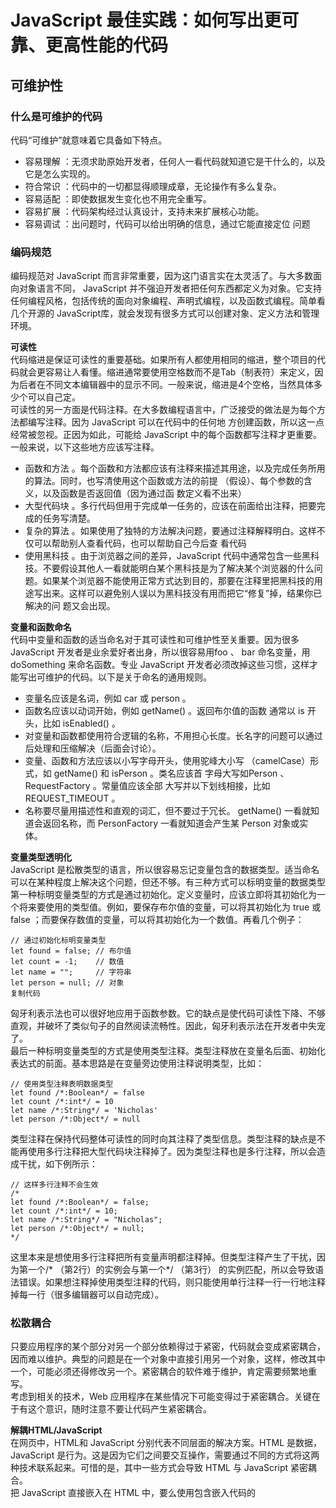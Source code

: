 # JavaScript 最佳实践：如何写出更可靠、更高性能的代码
## 可维护性
### 什么是可维护的代码  
代码“可维护”就意味着它具备如下特点。  
- 容易理解 ：无须求助原始开发者，任何人一看代码就知道它是干什么的，以及它是怎么实现的。
- 符合常识 ：代码中的一切都显得顺理成章，无论操作有多么复杂。
- 容易适配 ：即使数据发生变化也不用完全重写。
- 容易扩展 ：代码架构经过认真设计，支持未来扩展核心功能。
- 容易调试 ：出问题时，代码可以给出明确的信息，通过它能直接定位 问题

### 编码规范
编码规范对 JavaScript 而言非常重要，因为这门语言实在太灵活了。与大多数面向对象语言不同， JavaScript 并不强迫开发者把任何东西都定义为对象。它支持任何编程风格，包括传统的面向对象编程、声明式编程，以及函数式编程。简单看几个开源的 JavaScript库，就会发现有很多方式可以创建对象、定义方法和管理环境。  

**可读性**  
代码缩进是保证可读性的重要基础。如果所有人都使用相同的缩进，整个项目的代码就会更容易让人看懂。缩进通常要使用空格数而不是Tab（制表符）来定义，因为后者在不同文本编辑器中的显示不同。一般来说，缩进是4个空格，当然具体多少个可以自己定。  
可读性的另一方面是代码注释。在大多数编程语言中，广泛接受的做法是为每个方法都编写注释。因为 JavaScript 可以在代码中的任何地 方创建函数，所以这一点经常被忽视。正因为如此，可能给 JavaScript 中的每个函数都写注释才更重要。一般来说，以下这些地方应该写注释。  
- 函数和方法 。每个函数和方法都应该有注释来描述其用途，以及完成任务所用的算法。同时，也写清使用这个函数或方法的前提 （假设）、每个参数的含义，以及函数是否返回值（因为通过函 数定义看不出来）
- 大型代码块 。多行代码但用于完成单一任务的，应该在前面给出注释，把要完成的任务写清楚。
- 复杂的算法 。如果使用了独特的方法解决问题，要通过注释解释明白。这样不仅可以帮助别人查看代码，也可以帮助自己今后查 看代码
- 使用黑科技 。由于浏览器之间的差异，JavaScript 代码中通常包含一些黑科技。不要假设其他人一看就能明白某个黑科技是为了解决某个浏览器的什么问题。如果某个浏览器不能使用正常方式达到目的，那要在注释里把黑科技的用途写出来。这样可以避免别人误以为黑科技没有用而把它“修复”掉，结果你已解决的问 题又会出现。

**变量和函数命名**  
代码中变量和函数的适当命名对于其可读性和可维护性至关重要。因为很多 JavaScript 开发者是业余爱好者出身，所以很容易用foo 、 bar 命名变量，用 doSomething 来命名函数。专业 JavaScript 开发者必须改掉这些习惯，这样才能写出可维护的代码。以下是关于命名的通用规则。  
- 变量名应该是名词，例如 car 或 person 。
- 函数名应该以动词开始，例如 getName() 。返回布尔值的函数 通常以 is 开头，比如 isEnabled() 。
- 对变量和函数都使用符合逻辑的名称，不用担心长度。长名字的问题可以通过后处理和压缩解决（后面会讨论）。
- 变量、函数和方法应该以小写字母开头，使用驼峰大小写 （camelCase）形式，如 getName() 和 isPerson 。类名应该首 字母大写如Person 、RequestFactory 。常量值应该全部 大写并以下划线相接，比如 REQUEST_TIMEOUT 。
- 名称要尽量用描述性和直观的词汇，但不要过于冗长。 getName() 一看就知道会返回名称，而 PersonFactory 一看就知道会产生某 Person 对象或实体。

**变量类型透明化**  
JavaScript 是松散类型的语言，所以很容易忘记变量包含的数据类型。适当命名可以在某种程度上解决这个问题，但还不够。有三种方式可以标明变量的数据类型  
第一种标明变量类型的方式是通过初始化。定义变量时，应该立即将其初始化为一个将来要使用的类型值。例如，要保存布尔值的变量，可以将其初始化为 true 或 false ；而要保存数值的变量，可以将其初始化为一个数值。再看几个例子：  
``` 
// 通过初始化标明变量类型
let found = false; // 布尔值
let count = -1;    // 数值
let name = "";     // 字符串
let person = null; // 对象
复制代码
```
匈牙利表示法也可以很好地应用于函数参数。它的缺点是使代码可读性下降、不够直观，并破坏了类似句子的自然阅读流畅性。因此，匈牙利表示法在开发者中失宠了。  
最后一种标明变量类型的方式是使用类型注释。类型注释放在变量名后面、初始化表达式的前面。基本思路是在变量旁边使用注释说明类型，比如：  
``` 
// 使用类型注释表明数据类型
let found /*:Boolean*/ = false
let count /*:int*/ = 10
let name /*:String*/ = 'Nicholas'
let person /*:Object*/ = null
```
类型注释在保持代码整体可读性的同时向其注释了类型信息。类型注释的缺点是不能再使用多行注释把大型代码块注释掉了。因为类型注释也是多行注释，所以会造成干扰，如下例所示：  
``` 
// 这样多行注释不会生效
/*
let found /*:Boolean*/ = false;
let count /*:int*/ = 10;
let name /*:String*/ = "Nicholas";
let person /*:Object*/ = null;
*/
```
这里本来是想使用多行注释把所有变量声明都注释掉。但类型注释产生了干扰，因为第一个/* （第2行）的实例会与第一个*/ （第3行） 的实例匹配，所以会导致语法错误。如果想注释掉使用类型注释的代码，则只能使用单行注释一行一行地注释掉每一行（很多编辑器可以自动完成）。  

### 松散耦合
只要应用程序的某个部分对另一个部分依赖得过于紧密，代码就会变成紧密耦合，因而难以维护。典型的问题是在一个对象中直接引用另一个对象，这样，修改其中一个，可能必须还得修改另一个。紧密耦合的软件难于维护，肯定需要频繁地重写。  
考虑到相关的技术，Web 应用程序在某些情况下可能变得过于紧密耦合。关键在于有这个意识，随时注意不要让代码产生紧密耦合。  

**解耦HTML/JavaScript**  
在网页中，HTML和 JavaScript 分别代表不同层面的解决方案。HTML 是数据，JavaScript 是行为。这是因为它们之间要交互操作，需要通过不同的方式将这两种技术联系起来。可惜的是，其中一些方式会导致 HTML 与 JavaScript 紧密耦合。  
把 JavaScript 直接嵌入在 HTML 中，要么使用包含嵌入代码的 <script> 元素，要么使用 HTML 属性添加事件处理程序，这些都会造成紧密耦合。比如下面的例子：  
``` 
<!-- 使用<script>造成HTML/JavaScript紧密耦合 -->
<script>
  document.write('Hello world!')
</script>
<!-- 使用事件处理程序属性造成HTML/JavaScript紧密耦合 -->
<input type="button" value="Click Me" onclick="handleClick()" />
```
虽然技术上这样做没有问题，但实践中，这样会将表示数据的 HTML 与定义行为的 JavaScript 紧密耦合在一起。理想情况下，HTML 和 JavaScript 应该完全分开，通过外部文件引入 JavaScript，然后使用 DOM 添加行为。  
HTML 与 JavaScript 紧密耦合的情况下，每次分析 JavaScript 的报错都要先确定错误来自 HTML 还是 JavaScript。这样也会引发代码可用性的新错误。在这个例子中，用户可能会在 handleClick() 函数可用之 前点击按钮，从而导致 JavaScript 报错。因为每次修改按钮的行为都需要既改 HTML 又改  JavaScript，而实际上只有后者才是有必要修改的，所以就会降低代码的可维护性。  
在相反的情况下，HTML 和 JavaScript 也会变得紧密耦合：把 HTML 包含在 JavaScript 中。这种情况通常发生在把一段 HTML 通过 innerHTML 插入到页面中时，示例如下：  
``` 
// HTML紧密耦合到了JavaScript
function insertMessage(msg) {
  let container = document.getElementById('container')
  container.innerHTML = `
    <div class="msg">
      <p> class="post">${msg}</p>
      <p><em>Latest message above.</em></p>
    </div>
  `
}
```
一般来说，应该避免在 JavaScript 中创建大量 HTML。同样，这主要是为了做到数据层和行为层各司其职，在出错时更容易定位问题所在。使用上面的示例代码时，如果动态插入的 HTML 格式不对，就会造成页面布局出错。不过在这种情况下定位错误就更困难了，因为这时候通常首先会去找页面中出错的 HTML 源代码，但又找不到，因为它是动态生成的。修改数据或页面的同时还需要修改J avaScript，这说明两层是紧密耦合的。  
HTML 渲染应该尽可能与 JavaScript 分开。在使用 JavaScript 插入数据时，应该尽可能不要插入标记。相应的标记可以包含并隐藏在页面中，在需要的时候 JavaScript 可以直接用它来显示，而不需要动态生成。另一个办法是通过 Ajax 请求获取要显示的 HTML，这样也可以保证同一个渲染层（PHP、JSP、Ruby等）负责输出标记，而不是把标记嵌 在 JavaScript 中。  
解耦HTML和JavaScript可以节省排错时间，因为更容易定位错误来源。同样解耦也有助于保证可维护性。修改行为只涉及JavaScript， 修改标记只涉及要渲染的文件。  

**解耦CSS/JavaScript**  
Web 应用程序的另一层是 CSS，主要负责页面显示。JavaScript 和 CSS 紧密相关，它们都建构在 HTML 之上，因此也经常一起使用。与 HTML和 JavaScript 的情况类似，CSS 也可能与 JavaScript 产生紧密耦合。最常见的例子就是使用 JavaScript 修改个别样式，比如：  
``` 
// CSS紧耦合到了JavaScript
element.style.color = 'red'
element.style.backgroundColor = 'blue'
```
因为CSS负责页面显示，所以任何样式的问题都应该通过CSS文件解决。可是，如果JavaScript直接修改个别样式（比如颜色），就会增 加一个排错时要考虑甚至要修改的因素。结果是JavaScript某种程度 上承担了页面显示的任务，与CSS成了紧密耦合。如果将来有一天要修 改样式，那么CSS和JavaScript可能都需要修改。这对负责维护的开发者来说是一个噩梦。层与层的清晰解耦是必需的。   
现代Web应用程序经常使用JavaScript改变样式，因此虽然不太可能完全解耦CSS和JavaScript，但可以让这种耦合变成更松散。这主要可以通过动态修改类名而不是样式来实现，比如：  
``` 
// CSS与JavaScript松散耦合
element.className = "edit";
```
通过修改元素的CSS类名，可以把大部分样式限制在CSS文件里。 JavaScript只负责修改应用样式的类名，而不直接影响元素的样式。 只要应用的类名没错，那么显示的问题就只跟CSS有关，而跟 JavaScript无关。  
同样，保证层与层之间的适当分离至关重要。显示出问题就应该只到 CSS中解决，行为出问题就应该只找JavaScript的问题。这些层之间的松散耦合可以提升整个应用程序的可维护性。  

**解耦应用程序逻辑/事件处理程序**  
每个Web应用程序中都会有大量事件处理程序在监听各种事件。可是，其中很少能真正做到应用程序逻辑与事件处理程序分离。来看下面的例子：  
``` 
function handleKeyPress(event) {
  if (event.keyCode == 13) {
    let target = event.target
    let value = 5 * parseInt(target.value)
    if (value > 10) {
      document.getElementById('error-msg').style.display = 'block'
    }
  }
}
```
这个事件处理程序除了处理事件，还包含了应用程序逻辑。这样做的问题是双重的。  
- 首先，除了事件没有办法触发应用程序逻辑，结果造成调试困难。如果没有产生预期的结果怎么办？是因为没有调用事件处理程序，还是因为应用程序逻辑有错误？
- 其次，如果后续事件也会对应相同的应用程序逻辑，则会导致代码重复，或者把它提取到单独的函数中。无论情况如何，都会导致原本不必要的多余工作

更好的做法是将应用程序逻辑与事件处理程序分开，各自负责处理各自的事情。事件处理程序应该专注于event 对象的相关信息，然后把这些信息传给处理应用程序逻辑的某些方法。例如，前面的例子可以重写为如下代码：  
``` 
function validateValue(value) {
  value = 5 * parseInt(value)
  if (value > 10) {
    document.getElementById('error-msg').style.display = 'block'
  }
}

function handleKeyPress(event) {
  if (event.keyCode == 13) {
    let target = event.target
    validateValue(target.value)
  }
}
```
这样修改之后，应用程序逻辑跟事件处理程序就分开了。 handleKeyPress() 函数只负责检查用户是不是按下了回车键 （event.keyCode 等于13 ），如果是则取得事件目标，并把目标值传给 validateValue() 函数，该函数包含应用程序逻辑。注意，validateValue() 函数中不包含任何依赖事件处理程序的代码。这个函数只负责接收一个值，并根据该值执行其他所有操作。  
把应用程序逻辑从事件处理程序中分离出来有很多好处。  
- 首先，这可以让我们以最少的工作量轻松地修改触发某些流程的事件。如果原来是通过鼠标单击触发流程，而现在又想增加键盘操作来触发，那么修改起来也很简单。
- 其次，可以在不用添加事件的情况下测试代码，这样创建单元测试或自动化应用程序流都会更简单

以下是在解耦应用程序逻辑和业务逻辑时应该注意的几点  
- 不要把 event 对象传给其他方法，而是只传递 event 对象中必要的数据
- 应用程序中每个可能的操作都应该无需事件处理程序就可以执行。
- 事件处理程序应该处理事件，而把后续处理交给应用程序逻辑

## 编码惯例
编写可维护的JavaScript不仅仅涉及代码格式和规范，也涉及代码做什么。企业开发Web应用程序通常需要很多人协同工作。这时候就需要保证每个人的浏览器环境都有恒定不变的规则。为此，开发者应该遵守某些编码惯例。  

###  尊重对象所有权
JavaScript的动态特性意味着几乎可以在任何时候修改任何东西。过去有人说，JavaScript中没有什么是神圣不可侵犯的，因为不能把任何东西标记为最终结果或者恒定不变。但ECMAScript 5引入防篡改对象之后，情况不同了。当然，对象默认还是可以修改的。在其他语言中，在没有源代码的情况下，对象和类不可修改。JavaScript则允许在任何时候修改任何对象，因此就可能导致意外地覆盖默认行为。因为这门语言没有什么限制，所以就需要开发者自己限制自己。  
在企业开发中，非常重要的编码惯例就是尊重对象所有权，这意味着不要修改不属于你的对象。简单来讲，如果你不负责创建和维护某个对象及其构造函数或方法，就不应该对其进行任何修改。更具体一点说，就是如下惯例。  
- 不要给实例或原型添加属性
- 不要给实例或原型添加方法
- 不要重定义已有的方法

问题在于，开发者会假设浏览器环境以某种方式运行。修改了多个人使用的对象也就意味着会有错误发生。假设有人希望某个函数叫作 stopEvent() ，用于取消某个事件的默认行为。然后，你把它给改了，除了取消事件的默认行为，又添加了其他事件处理程序。可想而知，问题肯定会接踵而至。别人还认为这个函数只做最开始的那点事，但由于对它后来添加的副作用并不知情，因此很可能就会用错或者造成损失。  
以上规则不仅适用于自定义类型和对象，而且适用于原生类型和对象，比如Object 、String 、document 、window ，等等。考虑到浏览器厂商也有可能会在不公开的情况下以非预期方式修改这些对象，潜在的风险就更大了。  
有个流行的Prototype库就发生过类似的事件。该库在document 对象上实现了 getElementsByClassName() 方法，返回一个Array 的实例，而这个实例上还增加了 each() 方法。jQuery的作者 John Resig 后来在自己的博客上分析了这个问题造成的影响。他在博客中指出这个问题是由于浏览器也原生实现了相同的 getElementsByClassName() 方法造成的，但 Prototype 的同名方法返回的是Array 而非NodeList ，NodeList 没有 each() 方法。使用这个库的开发者之前会写这样的代码：  
``` 
document.getElementsByClassName("selected").each(Element.hide);
```
虽然这样写在没有原生实现getElementsByClassName() 方法的浏览器里没有问题，但在实现它的浏览器里就会出问题。这是因为两个同名方法返回的结果不一样。我们不能预见浏览器厂商将来会怎么修改原生对象，因此不管怎么修改它们都可能在将来某个时刻出现冲 突时导致问题。  
为此，最好的方法是永远不要修改不属于你的对象。只有你自己创建的才是你的对象，包括自定义类型和对象字面量。Array 、 document 等对象都不是你的，因为在你的代码执行之前它们已经存在了。可以按如下这样为对象添加新功能。  
- 创建包含想要功能的新对象，通过它与别人的对象交互
- 创建新自定义类型继承本来想要修改的类型，可以给自定义类型添加新功能

很多JavaScript库目前支持这种开发理念，这样无论浏览器怎样改变 都可以发展和适应。  

### 不声明全局变量
与尊重对象所有权密切相关的是尽可能不声明全局变量和函数。同样，这也关系到创建一致和可维护的脚本运行环境。最多可以创建一 个全局变量，作为其他对象和函数的命名空间。来看下面的例子：  
``` 
// 两个全局变量：不要！
var name = 'Nicholas'
function sayName() {
  console.log(name)
}
```
以上代码声明了两个全局变量：name 和 sayName() 。可以像下面这样把它们包含在一个对象中：  
``` 
// 一个全局变量：推荐
var MyApplication = {
  name: 'Nicholas',
  sayName: function() {
    console.log(this.name)
  }
}
```
这个重写后的版本只声明了一个全局对象 MyApplication 。该对象包含了 name 和 sayName() 。这样可以避免之前版本的几个问题。  
- 首先，变量 name 会覆盖 window.name 属性，而这可能会影响其他功能。
- 其次，有助于分清功能都集中在哪里。调用 MyApplication.sayName() 从逻辑上会暗示，出现任何问题都可以在MyApplication 的代码中找原因。  

这样一个全局对象可以扩展为命名空间的概念。命名空间涉及创建一个对象，然后通过这个对象来暴露能力。比如，Google Closure 库就利用了这样的命名空间来组织其代码。下面是几个例子。  
- goog.string ：用于操作字符串的方法。
- goog.html.utils ：与HTML相关的方法。
- goog.i18n ：与国际化（i18n）相关的方法。

对象goog 就相当于一个容器，其他对象包含在这里面。只要使用对象以这种方式来组织功能，就可以称该对象为命名空间。整个Google Closure库都构建在这个概念之上，能够在同一个页面上与其他 JavaScript库共存。  
关于命名空间，最重要的确定一个所有人都同意的全局对象名称。这个名称要足够独特，不可能与其他人的冲突。大多数情况下，可以使用开发者所在的公司名，例如goog 或Wrox 。下面的例子演示了使用 Wrox 作为命名空间来组织功能：  
``` 
// 创建全局对象
var Wrox = {};
// 创建命名空间
Wrox.ProJS = {};
// 添加其他对象
Wrox.ProJS.EventUtil = { ... };
Wrox.ProJS.CookieUtil = { ... };
```
在这个例子中，Wrox 是全局变量，然后在它的下面又创建了命名空间。如果一本书所有代码都保存在Wrox.ProJS 命名空间中，那么其他作者的代码就可以使用自己的对象来保存。只要每个人都遵循这个模式，就不必担心有人会覆盖这里的EventUtil 或CookieUtil ，因为即使重名它们也只会出现在不同的命名空间中。比如下面的例子：  
``` 
// 为另一本书创建命名空间
Wrox.ProAjax = {};
// 添加其他对象
Wrox.ProAjax.EventUtil = { ... };
Wrox.ProAjax.CookieUtil = { ... };
// 可以照常使用ProJS下面的对象
Wrox.ProJS.EventUtil.addHandler( ... );
// 以及ProAjax下面的对象
Wrox.ProAjax.EventUtil.addHandler( ... );
```
虽然命名空间需要多写一点代码，但从可维护性角度看，这个代价还是非常值得的。命名空间可以确保代码与页面上的其他代码互不干扰。  

### 不要比较null
JavaScript不会自动做任何类型检查，因此就需要开发者担起这个责任。结果，很多JavaScript代码不会做类型检查。最常见的类型检查是看值是不是null。然而，与null 进行比较的代码太多了，其中很多因为类型检查不够而频繁引发错误。比如下面的例子：  
``` 
function sortArray(values) {
  if (values != null) {
    // 不要这样比较！
    values.sort(comparator)
  }
}
```
这个函数的目的是使用给定的比较函数对数组进行排序。为保证函数正常执行，values 参数必须是数组。但是，if 语句在这里只简单地检查了这个值不是null 。实际上，字符串、数值还有其他很多值可以通过这里的检查，结果就会导致错误。  
现实当中，单纯比较null 通常是不够的。检查值的类型就要真的检查类型，而不是检查它不能是什么。例如，在前面的代码中，values 参数应该是数组。为此，应该检查它到底是不是数组，而不是检查它不是null 。可以像下面这样重写那个函数：  
``` 
function sortArray(values) {
  if (values instanceof Array) {
    // 推荐
    values.sort(comparator)
  }
}
```
此函数的这个版本可以过滤所有无效的值，根本不需要使用null 。  
如果看到比较null 的代码，可以使用下列某种技术替换它。
- 如果值应该是引用类型，则使用 instanceof 操作符检查其构造函数。
- 如果值应该是原始类型，则使用 typeof 检查其类型。
- 如果希望值是有特定方法名的对象，则使用 typeof 操作符确保 对象上存在给定名字的方法。代码中比较null 的地方越少，就越容易明确类型检查的目的，从而消除不必要的错误。

### 使用常量
依赖常量的目标是从应用程序逻辑中分离数据，以便修改数据时不会引发错误。显示在用户界面上的字符串就应该以这种方式提取出来，可以方便实现国际化。URL也应该这样提取出来，因为随着应用程序越来越复杂，URL极有可能变化。基本上，像这种地方将来因为某种原因而需要修改时，可能就要找到某个函数并修改其中的代码。每次像这样修改应用程序逻辑，都可能引入新错误。为此，可以把这些可能会修改的数据提取出来，放在单独定义的常量中，以实现数据与逻辑分离。
关键在于把数据从使用它们的逻辑中分离出来。可以使用以下标准检查哪些数据需要提取。
- 重复出现的值 ：任何使用超过一次的值都应该提取到常量中，这样可以消除一个值改了而另一个值没改造成的错误。这里也包括 CSS的类名。
- 用户界面字符串 ：任何会显示给用户的字符串都应该提取出来，以方便实现国际化。
- URL ：Web应用程序中资源的地址经常会发生变化，因此建议把所有URL集中放在一个地方管理。
- 任何可能变化的值 ：任何时候，只要在代码中使用字面值，就问问自己这个值将来是否可能会变。如果答案是“是”，那么就应该把它提取到常量中。

使用常量是企业级JavaScript开发的重要技术，因为它可以让代码更容易维护，同时可以让代码免受数据变化的影响。  

## 性能
相比JavaScript刚问世时，目前每个网页中JavaScript代码的数量已有极大的增长。代码量的增长也带来了运行时执行JavaScript的性能问题。 JavaScript一开始就是一门解释型语言，因此执行速度比编译型语言要慢一些。Chrome是第一个引入优化引擎将JavaScript编译为原生代码的浏览器。随后，其他主流浏览器也紧随其后，实现了JavaScript编译。
即使到了编译JavaScript时代，仍可能写出运行慢的代码。不过，如果遵循一些基本模式，就能保证写出执行速度很快的代码  

### 作用域意识
随着作用域链中作用域数量的增加，访问当前作用域外部变量所需的时间也会增加。访问全局变量始终比访问局部变量慢，因为必须遍历作用域链。任何可以缩短遍历作用域链时间的举措都能提升代码性能。  

**避免全局查找**  
改进代码性能非常重要的一件事，可能就是要提防全局查询。全局变量和函数相比于局部值始终是最费时间的，因为需要经历作用域链查找。来看下面的函数：  
``` 
function updateUI() {
  let imgs = document.getElementsByTagName('img')
  for (let i = 0, len = imgs.length; i < len; i++) {
    imgs[i].title = `${document.title} image ${i}`
  }
  let msg = document.getElementById('msg')
  msg.innerHTML = 'Update complete.'
}
```
这个函数看起来好像没什么问题，但其中三个地方引用了全局 document 对象。如果页面的图片非常多，那么 for 循环中就需要引用 document 几十甚至上百次，每次都要遍历一次作用域链。  
- 通过在局部作用域中保存 document 对象的引用，能够明显提升这个函数的性能，因为只需要作用域链查找 。
- 通过创建一个指向 document 对象的局部变量，可以通过将全局查找的数量限制为一个来提高这个函数的性能：

``` 
function updateUI() {
  let doc = document
  let imgs = doc.getElementsByTagName('img')
  for (let i = 0, len = imgs.length; i < len; i++) {
    imgs[i].title = `${doc.title} image ${i}`
  }
  let msg = doc.getElementById('msg')
  msg.innerHTML = 'Update complete.'
}
```
这里先把 document 对象保存在局部变量 doc 中。然后用 doc 替代 了代码中所有的 document。这样调用这个函数只会查找一次作用域链，相对上一个版本，肯定会快很多。  
因此，一个经验规则就是，只要函数中有引用超过两次的全局对象，就应该把这个对象保存为一个局部变量。  

**不使用with语句**  
在性能很重要的代码中，应避免使用 with 语句。与函数类似，with 语句会创建自己的作用域，因此也会加长其中代码的作用域链。在 with 语句中执行的代码一定比在它外部执行的代码慢，因为作用域链查找时多一步。  
实际编码时很少有需要使用with 语句的情况，因为它的主要用途是节省一点代码。大多数情况下，使用局部变量可以实现同样的效果，无须增加新作用域。下面看一个例子：  
``` 
function updateBody() {
  with (document.body) {
    console.log(tagName)
    innerHTML = 'Hello world!'
  }
}
```
这段代码中的 with 语句让使用 document.body 更简单了。使用局部变量也可以实现同样的效果，如下：  
``` 
function updateBody() {
  let body = document.body
  console.log(body.tagName)
  body.innerHTML = 'Hello world!'
}
```
虽然这段代码多了几个字符，但比使用 with 语句还更容易理解了， 因为 tagName 和 innerHTML 属于谁很明确。这段代码还通过把 document.body 保存在局部变量中来省去全局查找。  

### 选择正确的方法
**避免不必要的属性查找**  
在计算机科学中，算法复杂度使用大表示法来表示。最简单同时也最快的算法可以表示为常量值或。然后，稍微复杂一些的算法同时执行时间也更长一些。  
常量值或O(1) ，指字面量和保存在变量中的值，表示读取常量值所需的时间不会因值的多少而变化。读取常量值是效率极高的操作，因此非常快。来看下面的例子：  
``` 
let value = 5
let sum = 10 + value
console.log(sum)
```
以上代码查询了4次常量值：数值5、变量value 、数值10和变量sum 。整体代码的复杂度可以认为是O(1)。  
在JavaScript中访问数组元素也是O(1)操作，与简单的变量查找一样。因此，下面的代码与前面的例子效率一样：  
``` 
let values = [5, 10]
let sum = values[0] + values[1]
console.log(sum)
```
使用变量和数组相比访问对象属性效率更高，访问对象属性的算法复杂度是O(n)。访问对象的每个属性都比访问变量或数组花费的时间长，因为查找属性名要搜索原型链。简单来说，查找的属性越多，执行时间就越长。来看下面的例子：  
``` 
let values = { first: 5, second: 10 }
let sum = values.first + values.second
console.log(sum)
```
这个例子使用两次属性查找来计算sum 的值。一两次属性查找可能不会有明显的性能问题，但几百上千次则绝对会拖慢执行速度。  
特别要注意避免通过多次查找获取一个值。例如，看下面的例子：  
``` 
let query = window.location.href.substring(window.location.href.indexOf('?'))
```
这里有6次属性查找：  
- 3次是为查找 window.location.href.substring()
- 3次是为查找 window.location.href.indexOf()

通过数代码中出现的点号数量，就可以知道有几次属性查找。以上代码效率特别低，这是因为使用了两次 window.location.href ，即同样的查找执行了两遍。  
只要使用某个object 属性超过一次，就应该将其保存在局部变量中。第一次仍然要用O(n)的复杂度去访问这个属性，但后续每次访问就都是O(1)，这样就是质的提升了。例如，前面的代码可以重写为如下：  
``` 
let url = window.location.href
let query = url.substring(url.indexOf('?'))
```
这个版本的代码只有4次属性查找，比之前节省了约33%。在大型脚本中如果能这样优化，可能就会明显改进性能。  
通常，只要能够降低算法复杂度，就应该尽量通过在局部变量中保存值来替代属性查找。另外，如果实现某个需求既可以使用数组的数值索引，又可以使用命名属性（比如NodeList 对象），那就都应该使用数值索引。  

**优化循环**  
循环是编程中常用的语法构造，因此在JavaScript中也十分常见。优化这些循环是性能优化的重要内容，因为循环会重复多次运行相同的代码，所以运行时间会自动增加。其他语言有很多关于优化循环的研究，这些技术同样适用于JavaScript。优化循环的基本步骤如下。
- 简化终止条件 。因为每次循环都会计算终止条件，所以它应该尽可能地快。这意味着要避免属性查找或其他操作。
- 简化循环体 。循环体是最花时间的部分，因此要尽可能优化。要确保其中不包含可以轻松转移到循环外部的密集计算。
- 使用后测试循环 。最常见的循环就是 for 和 while 循环，这两种循环都属于先测试循环。do-while 就是后测试循环，避免了对终止条件初始评估 ，因此应该会更快。

> 在旧版浏览器中，从循环迭代器的最大值开始递减至0的效率更高。之所以这样更快，是因为JavaScript引擎用于检查循环分支条件的指令数更少。在现代浏览器中，正序还是倒序不会有可感知的性能差异。因此可以选择最适合代码逻辑的迭代方式。

以上优化的效果可以通过下面的例子展示出来。这是一个简单的for 循环：  
``` 
for (let i = 0; i < values.length; i++) {
  process(values[i])
}
```
这个循环会将变量 i 从 0 递增至数组values 的长度。假设处理这些值的顺序不重要，那么可以将循环变量改为递减的形式，如下所示：  
``` 
for (let i = values.length - 1; i >= 0; i--) {
  process(values[i])
}
```
这一次，变量 i 每次循环都会递减。在这个过程中，终止条件的计算复杂度也从查找 values.length 的变成了访问 0 的。循环体只有一条语句，已不能再优化了。不过，整个循环可修改为后测试循环：  
``` 
let i = values.length - 1
if (i > -1) {
  do {
    process(values[i])
  } while (--i >= 0)
}
```
这里主要的优化是将终止条件和递减操作符合并成了一条语句。然后，如果再想优化就只能去优化 process() 的代码，因为循环已没有可以优化的点了。  
使用后测试循环时要注意，一定是至少有一个值需要处理一次。如果 这里的数组是空的，那么会浪费一次循环，而先测试循环就可以避免这种情况。  

**展开循环**  
如果循环的次数是有限的，那么通常抛弃循环而直接多次调用函数会更快。仍以前面的循环为例，如果数组长度始终一样，则可能对每个元素都调用一次 process() 效率更高：  
``` 
// 抛弃循环
process(values[0])
process(values[1])
process(values[2])
```
这个例子假设 values 数组始终只有3个值，然后分别针对每个元素调用一次process() 。像这样展开循环可以节省创建循环、计算终止条件的消耗，从而让代码运行更快。  
如果不能提前预知循环的次数，那么或许可以使用一种叫作达夫设备 （Duff's Device）的技术。该技术是以其发明者Tom Duff命名的，他最早建议在C语言中使用该技术。在JavaScript实现达夫设备的人是 Jeff Greenberg。达夫设备的基本思路是以 8 的倍数作为迭代次数从而将循环展开为一系列语句。来看下面的例子：  
``` 
// 来源：Jeff Greenberg在 JavaScript 中实现的达夫设备
// 假设 values.length > 0
let iterations = Math.ceil(values.length / 8)
let startAt = values.length % 8
let i = 0
do {
  switch (startAt) {
    case 0:
      process(values[i++])
    case 7:
      process(values[i++])
    case 6:
      process(values[i++])
    case 5:
      process(values[i++])
    case 4:
      process(values[i++])
    case 3:
      process(values[i++])
    case 2:
      process(values[i++])
    case 1:
      process(values[i++])
  }
  startAt = 0
} while (--iterations > 0)
```
这个达夫设备的实现首先通过用 values 数组的长度除以 8 计算需要多少次循环。Math.ceil() 用于保证这个值是整数。startAt 变量保存着仅按照除以 8 来循环不会处理的元素个数。第一次循环执行时，会检查 startAt 变量，以确定要调用 process() 多少次。例如，假设数组有 10 个元素，则 startAt 变量等于 2，因此第一次循环只会调用 process() 两次。第一次循环末尾，startAt 被重置为 0。于是后续每次循环都会调用 8 次 process() 。这样展开之后，能够加快大数据集的处理速度。  
Andrew B. King 在 Speed Up Your Site 一书中提出了更快的达夫设备实现，他将 do-while 循环分成了两个单独的循环，如下所示：  
``` 
// 来源：Speed Up Your Site（New Riders，2003）
let iterations = Math.floor(values.length / 8)
let leftover = values.length % 8
let i = 0
if (leftover > 0) {
  do {
    process(values[i++])
  } while (--leftover > 0)
}
do {
  process(values[i++])
  process(values[i++])
  process(values[i++])
  process(values[i++])
  process(values[i++])
  process(values[i++])
  process(values[i++])
  process(values[i++])
} while (--iterations > 0)
```
在这个实现中，变量 leftover 保存着只按照除以 8 来循环不会处理， 因而会在第一个循环中处理的次数。处理完这些额外的值之后进入主循环，每次循环调用 8 次 process() 。这个实现比原始的实现快约 40%。  
展开循环对于大型数据集可以节省很多时间，但对于小型数据集来说，则可能不值得。因为实现同样的任务需要多写很多代码，所以如果处理的数据量不大，那么显然没有必要。  

**避免重复解释**  
重复解释的问题存在于 JavaScript 代码尝试解释 JavaScript 代码的情形。在使用 eval() 函数或 Function 构造函数，或者给 setTimeout() 传入字符串参数时会出现这种情况。下面是几个例子：  
``` 
// 对代码求值：不要
eval("console.log('Hello world!')")
// 创建新函数：不要
let sayHi = new Function("console.log('Hello world!')")
// 设置超时函数：不要
setTimeout("console.log('Hello world!')", 500)
```
在上面所列的每种情况下，都需要重复解释包含JavaScript代码的字符串。这些字符串在初始解析阶段不会被解释，因为代码包含在字符串里。这意味着在JavaScript运行时，必须启动新解析器实例来解析这些字符串中的代码。实例化新解析器比较费时间，因此这样会比直接包含原生代码慢。  
这些情况都有对应的解决方案。很少有情况绝对需要使用 eval() ， 因此应该尽可能不使用它。此时，只要把代码直接写出来就好了。对于 Function 构造函数，重写为常规函数也很容易。而调用 setTimeout() 时则可以直接把函数作为第一个参数。比如：  
``` 
// 直接写出来
console.log('Hello world!')
// 创建新函数：直接写出来
let sayHi = function() {
  console.log('Hello world!')
}
// 设置超时函数：直接写出来
setTimeout(function() {
  console.log('Hello world!')
}, 500)
```
为了提升代码性能，应该尽量避免使用要当作JavaScript代码解释的字符串。  
**其他性能优化注意事项**  
- 原生方法很快 。应该尽可能使用原生方法，而不是使用 JavaScript 写的方法。原生方法是使用C或C++等编译型语言写的，因此比JavaScript写的方法要快得多。JavaScript 中经常被忽视的是 Math 对象上那些执行复杂数学运算的方法。这些方法总是比执行相同任务的JavaScript函数快得多，比如求正弦、余 弦等。
- switch 语句很快 。如果代码中有复杂的 if-else 语句，将其转换成switch 语句可以变得更快。然后，通过重新组织分支，把最可能的放前面，不太可能的放后面，可以进一步提升性能。
- 位操作很快 。在执行数学运算操作时，位操作一定比任何布尔值或数值计算更快。选择性地将某些数学操作替换成位操作，可以极大提升复杂计算的效率。像求模、逻辑AND与和逻辑OR或都很适合替代成位操作。

### 语句最少化
JavaScript代码中语句的数量影响操作执行的速度。一条可以执行多个操作的语句，比多条语句中每个语句执行一个操作要快。那么优化的目标就是寻找可以合并的语句，以减少整个脚本的执行时间。为此，可以参考如下几种模式。  
**多个变量声明**  
``` 
// 有四条语句：浪费
let count = 5
let color = 'blue'
let values = [1, 2, 3]
let now = new Date()
```
在强类型语言中，不同数据类型的变量必须在不同的语句中声明。但在JavaScript中，所有变量都可以使用一个 let 语句声明。前面的代码可以改写为如下：  
``` 
// 一条语句更好
let count = 5,
  color = 'blue',
  values = [1, 2, 3],
  now = new Date()
```


原文:  
[JavaScript 最佳实践：如何写出更可靠、更高性能的代码](https://juejin.cn/post/7175689778090901561)
